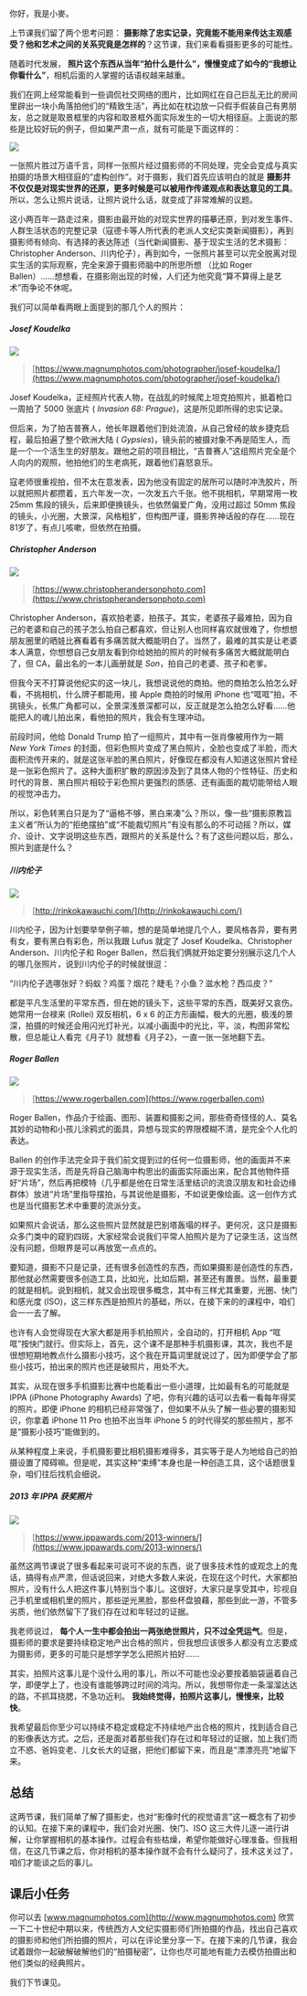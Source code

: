 你好，我是小麥。

上节课我们留了两个思考问题： **摄影除了忠实记录，究竟能不能用来传达主观感受？他和艺术之间的关系究竟是怎样的**？这节课，我们来看看摄影更多的可能性。

随着时代发展， **照片这个东西从当年“拍什么是什么”，慢慢变成了如今的“我想让你看什么”**，相机后面的人掌握的话语权越来越重。

我们在网上经常能看到一些调侃社交网络的图片，比如网红在自己巨乱无比的房间里辟出一块小角落拍他们的“精致生活”，再比如在枕边放一只假手假装自己有男朋友，总之就是取景框里的内容和取景框外面实际发生的一切大相径庭。上面说的那些是比较好玩的例子，但如果严肃一点，就有可能是下面这样的：

![](https://static001.geekbang.org/resource/image/93/3b/931260adee3c2f1369b3e9d549df2b3b.jpeg?wh=459*344)

一张照片胜过万语千言，同样一张照片经过摄影师的不同处理，完全会变成与真实拍摄的场景大相径庭的“虚构创作”。对于摄影，我们首先应该明白的就是 **摄影并不仅仅是对现实世界的还原，更多时候是可以被用作传递观点和表达意见的工具**。所以，怎么让照片说话，让照片说什么话，就变成了非常难解的议题。

这小两百年一路走过来，摄影由最开始的对现实世界的描摹还原，到对发生事件、人群生活状态的完整记录（寇德卡等人所代表的老派人文纪实类新闻摄影），再到摄影师有倾向、有选择的表达陈述（当代新闻摄影、基于现实生活的艺术摄影：Christopher Anderson、川内伦子），再到如今，一张照片甚至可以完全脱离对现实生活的实际观察，完全来源于摄影师脑中的所思所想 （比如 Roger Ballen）……想想看，在摄影刚出现的时候，人们还为他究竟“算不算得上是艺术”而争论不休呢。

我们可以简单看两眼上面提到的那几个人的照片：

##### Josef Koudelka

![](https://static001.geekbang.org/resource/image/64/df/6457cf699ae15ad4f94227001f3d95df.png?wh=2880*1800)

> [https://www.magnumphotos.com/photographer/josef-koudelka/](https://www.magnumphotos.com/photographer/josef-koudelka/)

Josef Koudelka，正经照片代表人物，在战乱的时候爬上坦克拍照片，抵着枪口一周拍了 5000 张底片 ( _Invasion 68: Prague_)，这是所见即所得的忠实记录。

但后来，为了拍吉普赛人，他长年跟着他们到处流浪，从自己曾经的故乡捷克启程，最后拍遍了整个欧洲大陆 ( _Gypsies_)，镜头前的被摄对象不再是陌生人，而是一个一个活生生的好朋友。跟他之前的项目相比，“吉普赛人”这组照片完全是个人向内的观照，他拍他们的生老病死，跟着他们喜怒哀乐。

寇老师很重视拍，但不太在意发表，因为他没有固定的居所可以随时冲洗胶片，所以就把照片都攒着，五六年发一次，一次发五六千张。他不挑相机，早期常用一枚 25mm 焦段的镜头，后来即便换镜头，也依然偏爱广角，没用过超过 50mm 焦段的镜头，小光圈，大景深，风格粗犷，但构图严谨，摄影界神话般的存在……现在81岁了，有点儿咳嗽，但依然在拍摄。

##### Christopher Anderson

![](https://static001.geekbang.org/resource/image/b1/3a/b16bea14d18a4b21d04d3bfb149c453a.png?wh=2880*1800)

> [https://www.christopherandersonphoto.com](https://www.christopherandersonphoto.com)

Christopher Anderson，喜欢拍老婆，拍孩子。其实，老婆孩子最难拍，因为自己的老婆和自己的孩子怎么拍自己都喜欢，但让别人也同样喜欢就很难了，你想想朋友圈里的晒娃比赛看着有多痛苦就大概能明白了。当然了，最难的其实是让老婆本人满意，你想想自己女朋友看到你给她拍的照片的时候有多痛苦大概就能明白了，但 CA，最出名的一本儿画册就是 _Son_，拍自己的老婆、孩子和老爹。

但我今天不打算说他纪实的这一块儿，我想说说他的商拍。他的商拍怎么拍怎么好看，不挑相机，什么牌子都能用，接 Apple 商拍的时候用 iPhone 也“哐哐”拍，不挑镜头，长焦广角都可以，全景深浅景深都可以，反正就是怎么拍怎么好看……他能把人的魂儿拍出来，看他拍的照片，我会有生理冲动。

前段时间，他给 Donald Trump 拍了一组照片，其中有一张肖像被用作为一期 _New York Times_ 的封面，但彩色照片变成了黑白照片，全脸也变成了半脸，而大面积流传开来的，就是这张半脸的黑白照片，好像现在都没有人知道这张照片曾经是一张彩色照片了。这种大面积扩散的原因涉及到了具体人物的个性特征、历史和时代的背景、黑白照片相较于彩色照片更强烈的质感、还有画面的裁切能带给人眼的视觉冲击力。

所以，彩色转黑白只是为了“逼格不够，黑白来凑”么？所以，像一些“摄影原教旨主义者”所认为的“拒绝摆拍”或“不能裁切照片”有没有那么的不可动摇？所以，媒介、设计、文字说明这些东西，跟照片的关系是什么？有了这些问题以后，那么，照片到底是什么？

##### 川内伦子

![](https://static001.geekbang.org/resource/image/e0/3f/e080cf1673b8d4ad7ddb47579cc6a13f.png?wh=2848*1800)

> [http://rinkokawauchi.com/](http://rinkokawauchi.com/)

川内伦子，因为计划要举举例子嘛，想的是简单地提几个人，要风格各异，要有男有女，要有黑白有彩色，所以我跟 Lufus 就定了 Josef Koudelka、Christopher Anderson、川内伦子和 Roger Ballen，然后我们俩就开始定要分别展示这几个人的哪几张照片，说到川内伦子的时候就很逗：

“川内伦子选哪张好？蚂蚁？鸡蛋？烟花？睫毛？小鱼？滋水枪？西瓜皮？”

都是平凡生活里的平常东西，但在她的镜头下，这些平常的东西，既美好又哀伤。她常用一台禄来 (Rollei) 双反相机，6 x 6 的正方形画幅，极大的光圈，极浅的景深，拍摄的时候还会用闪光灯补光，以减小画面中的光比，平，淡，构图非常松散，但总能让人看完《月子1》就想看《月子2》，一直一张一张地翻下去。

##### Roger Ballen

![](https://static001.geekbang.org/resource/image/f9/a8/f9e8809bf80fb895a7348286b400dda8.png?wh=2000*1260)

> [https://www.rogerballen.com](https://www.rogerballen.com)

Roger Ballen，作品介于绘画、图形、装置和摄影之间，那些奇奇怪怪的人、莫名其妙的动物和小孩儿涂鸦式的面具，异想与现实的界限模糊不清，是完全个人化的表达。

Ballen 的创作手法完全异于我们前文提到过的任何一位摄影师，他的画面并不来源于现实生活，而是先将自己脑海中构思出的画面实际画出来，配合其他物件搭好“片场”，然后再把模特（几乎都是他在日常生活里结识的流浪汉朋友和社会边缘群体）放进“片场”里指导摆拍，与其说他是摄影，不如说更像绘画。这一创作方式也是当代摄影艺术中重要的流派分支。

如果照片会说话，那么这些照片显然就是巴别塔轰塌的样子。更何况，这只是摄影众多门类中的窥豹四斑，大家经常会说我们平常人拍照片是为了记录生活，这当然没有问题，但眼界是可以再放宽一点点的。

要知道，摄影不只是记录，还有很多创造性的东西，而如果摄影是创造性的东西，那他就必然需要很多创造工具，比如光，比如后期，甚至还有置景。当然，最重要的就是相机。说到相机，就又会出现很多概念，其中有三样尤其重要，光圈、快门和感光度 (ISO)，这三样东西是拍照片的基础，所以，在接下来的的课程中，咱们会一一去了解。

也许有人会觉得现在大家大都是用手机拍照片，全自动的，打开相机 App “哐哐”按快门就行。但实际上，首先，这个课不是那种手机摄影课，其次，我也不是很想短期地教点什么摄影小技巧，这个我在开篇词里就说过了，因为即便学会了那些小技巧，拍出来的照片也还是破照片，用处不大。

其实，从现在很多手机摄影比赛中也能看出一些小道理，比如最有名的可能就是 IPPA (iPhone Photography Awards) 了吧，你有兴趣的话可以去看一看每年得奖的照片。即便 iPhone 的相机已经非常强了，但如果不从头了解一些必要的摄影知识，你拿着 iPhone 11 Pro 也拍不出当年 iPhone 5 的时代得奖的那些照片，那不是“摄影小技巧”能做到的。

从某种程度上来说，手机摄影要比相机摄影难得多，其实等于是人为地给自己的拍摄设置了障碍嘛。但是呢，其实这种“束缚”本身也是一种创造工具，这个话题很复杂，咱们往后找机会细说。

##### 2013 年 IPPA 获奖照片

![](https://static001.geekbang.org/resource/image/cb/4a/cb3945bd4125601acdb87fd61a1bc74a.png?wh=2850*1784)

> [https://www.ippawards.com/2013-winners/](https://www.ippawards.com/2013-winners/)

虽然这两节课说了很多看起来可说可不说的东西，说了很多技术性的或观念上的鬼话，搞得有点严肃，但话说回来，对绝大多数人来说，在现在这个时代，大家都拍照片，没有什么人把这件事儿特别当个事儿。这很好，大家只是享受其中，珍视自己手机里或相机里的照片，那些逆光黑脸，那些杯盘狼藉，那些到此一游，不管多劣质，他们依然留下了我们存在过和年轻过的证据。

我老师说过， **每个人一生中都会拍出一两张绝世照片，只不过全凭运气**。但是，摄影师的要求是要持续稳定地产出合格的照片，但我想应该很多人都没有立志要成为摄影师，更多的可能只是想学学怎么把照片拍好……

其实，拍照片这事儿是个没什么用的事儿，所以不可能也没必要按着脑袋逼着自己学，即便学上了，也没有谁能够跨过时间的鸿沟。所以，我想带你走一条溜溜达达的路，不抓耳挠腮，不急功近利。 **我始终觉得，拍照片这事儿，慢慢来，比较快**。

我希望最后你至少可以持续不稳定或稳定不持续地产出合格的照片，找到适合自己的影像表达方式。之后，还是面对着那些我们存在过和年轻过的证据，加上我们而立不惑、爸妈变老、儿女长大的证据，把他们都留下来，而且是“漂漂亮亮”地留下来。

## 总结

这两节课，我们简单了解了摄影史，也对“影像时代的视觉语言”这一概念有了初步的认知。在接下来的课程中，我们会对光圈、快门、ISO 这三大件儿逐一进行讲解，让你掌握相机的基本操作。过程会有些枯燥，希望你能做好心理准备。但我相信，在这几节课之后，你对相机的基本操作就不会有什么疑问了，技术这关过了，咱们才能谈之后的事儿。

## 课后小任务

你可以去 [www.magnumphotos.com](http://www.magnumphotos.com) 欣赏一下二十世纪中期以来，传统西方人文纪实摄影师们所拍摄的作品，找出自己喜欢的摄影师和他们所拍摄的照片，可以在评论里分享一下。在接下来的几节课，我会试着跟你一起破解破解他们的“拍摄秘密”，让你也尽可能地有能力去模仿拍摄出和他们类似的经典照片。

我们下节课见。